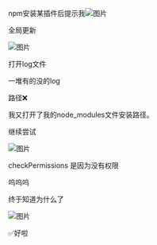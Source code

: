 npm安装某插件后提示我![图片](https://uploader.shimo.im/f/GZNwJ1v0FBKNjrPD.png!thumbnail?fileGuid=gWh9rgQ9dPPtjTcc)




全局更新

![图片](https://uploader.shimo.im/f/AvOteN8eHog6Vq51.png!thumbnail?fileGuid=gWh9rgQ9dPPtjTcc)


打开log文件

一堆有的没的log

路径❌

我又打开了我的node_modules文件安装路径。

继续尝试

![图片](https://uploader.shimo.im/f/t0zt1ZC6awaxX8s7.png!thumbnail?fileGuid=gWh9rgQ9dPPtjTcc)




checkPermissions 是因为没有权限

呜呜呜

终于知道为什么了

![图片](https://uploader.shimo.im/f/k4Nsdb1nuXSJDfKk.png!thumbnail?fileGuid=gWh9rgQ9dPPtjTcc)

✅好啦





